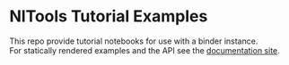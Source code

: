 # NlTools Tutorial Examples

This repo provide tutorial notebooks for use with a binder instance.     
For statically rendered examples and the API see the [documentation site](https://neurolearn.readthedocs.io/en/latest/index.html).  

